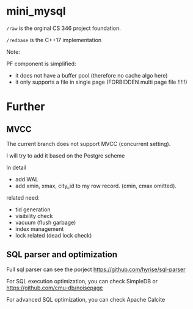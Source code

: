 # mini_mysql

`/raw` is the orginal CS 346 project foundation.

`/redbase` is the C++17 implementation 

Note:

PF component is simplified:
- it does not have a buffer pool (therefore no cache algo here)
- it only supports a file in single page (FORBIDDEN multi page file !!!!!)

# Further 

## MVCC
The current branch does not support MVCC (concurrent setting).

I will try to add it based on the Postgre scheme 

In detail
- add WAL 
- add xmin, xmax, city_id to my row record. (cmin, cmax omitted).

related need:
- tid generation
- visibility check
- vacuum (flush garbage)
- index management
- lock related (dead lock check)


## SQL parser and optimization

Full sql parser can see the porject https://github.com/hyrise/sql-parser

For SQL execution optimization, you can check SimpleDB or https://github.com/cmu-db/noisepage

For advanced SQL optimization, you can check Apache Calcite
